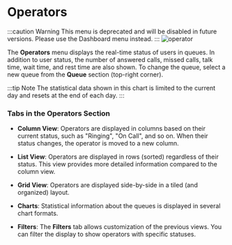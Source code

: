 # Operators

:::caution Warning
This menu is deprecated and will be disabled in future versions. Please use the Dashboard menu instead.
:::
![operator](/img/simotel/monitor/operator.png/)

The **Operators** menu displays the real-time status of users in queues. In addition to user status, the number of answered calls, missed calls, talk time, wait time, and rest time are also shown. To change the queue, select a new queue from the **Queue** section (top-right corner).

:::tip Note
The statistical data shown in this chart is limited to the current day and resets at the end of each day.
:::

### Tabs in the Operators Section

- **Column View**: Operators are displayed in columns based on their current status, such as "Ringing", "On Call", and so on. When their status changes, the operator is moved to a new column.
  
- **List View**: Operators are displayed in rows (sorted) regardless of their status. This view provides more detailed information compared to the column view.

- **Grid View**: Operators are displayed side-by-side in a tiled (and organized) layout.

- **Charts**: Statistical information about the queues is displayed in several chart formats.

- **Filters**: The **Filters** tab allows customization of the previous views. You can filter the display to show operators with specific statuses.